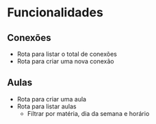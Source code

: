 # Funcionalidades

## Conexões
- Rota para listar o total de conexões
- Rota para criar uma nova conexão
 
## Aulas
- Rota para criar uma aula
- Rota para listar aulas
  - Filtrar por matéria, dia da semana e horário